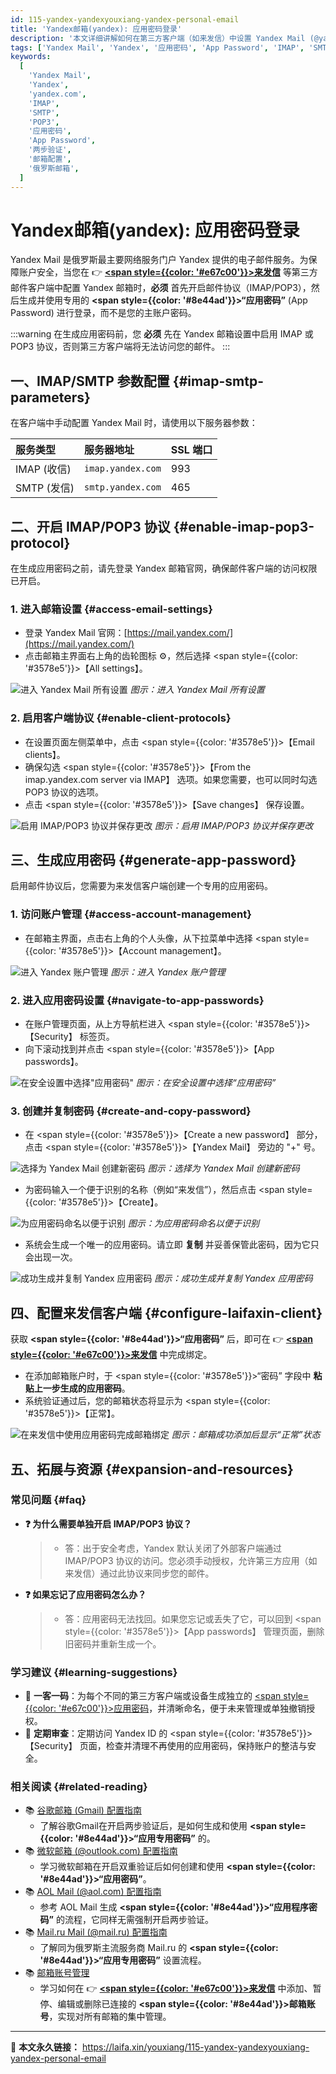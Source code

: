 ```yaml
---
id: 115-yandex-yandexyouxiang-yandex-personal-email
title: 'Yandex邮箱(yandex): 应用密码登录'
description: '本文详细讲解如何在第三方客户端（如来发信）中设置 Yandex Mail (@yandex.com)。内容覆盖开启 IMAP/POP3 协议、登录 Yandex ID 管理页面、生成并使用“应用密码”（App Password）完成绑定的完整步骤。'
tags: ['Yandex Mail', 'Yandex', '应用密码', 'App Password', 'IMAP', 'SMTP', '邮箱配置']
keywords:
  [
    'Yandex Mail',
    'Yandex',
    'yandex.com',
    'IMAP',
    'SMTP',
    'POP3',
    '应用密码',
    'App Password',
    '两步验证',
    '邮箱配置',
    '俄罗斯邮箱',
  ]
---
```


# Yandex邮箱(yandex): 应用密码登录

Yandex Mail 是俄罗斯最主要网络服务门户 Yandex 提供的电子邮件服务。为保障账户安全，当您在 👉 [**<span style={{color: '#e67c00'}}>来发信</span>**](https://laifaxin.com) 等第三方邮件客户端中配置 Yandex 邮箱时，**必须** 首先开启邮件协议（IMAP/POP3），然后生成并使用专用的 **<span style={{color: '#8e44ad'}}>“应用密码”</span>** (App Password) 进行登录，而不是您的主账户密码。

:::warning
在生成应用密码前，您 **必须** 先在 Yandex 邮箱设置中启用 IMAP 或 POP3 协议，否则第三方客户端将无法访问您的邮件。
:::

## 一、IMAP/SMTP 参数配置 {#imap-smtp-parameters}

在客户端中手动配置 Yandex Mail 时，请使用以下服务器参数：

| **服务类型** | **服务器地址**    | **SSL 端口** |
| :----------- | :---------------- | :----------- |
| IMAP (收信)  | `imap.yandex.com` | 993          |
| SMTP (发信)  | `smtp.yandex.com` | 465          |

## 二、开启 IMAP/POP3 协议 {#enable-imap-pop3-protocol}

在生成应用密码之前，请先登录 Yandex 邮箱官网，确保邮件客户端的访问权限已开启。

### 1. 进入邮箱设置 {#access-email-settings}

- 登录 Yandex Mail 官网：[https://mail.yandex.com/](https://mail.yandex.com/)
- 点击邮箱主界面右上角的齿轮图标 ⚙️，然后选择 <span style={{color: '#3578e5'}}>【All settings】</span>。

![进入 Yandex Mail 所有设置](https://cos.files.maozhishi.com/data/web/web-files/img/1721145717171.png)
_图示：进入 Yandex Mail 所有设置_

### 2. 启用客户端协议 {#enable-client-protocols}

- 在设置页面左侧菜单中，点击 <span style={{color: '#3578e5'}}>【Email clients】</span>。
- 确保勾选 <span style={{color: '#3578e5'}}>【From the imap.yandex.com server via IMAP】</span> 选项。如果您需要，也可以同时勾选 POP3 协议的选项。
- 点击 <span style={{color: '#3578e5'}}>【Save changes】</span> 保存设置。

![启用 IMAP/POP3 协议并保存更改](https://cos.files.maozhishi.com/data/web/web-files/img/1721145717172.png)
_图示：启用 IMAP/POP3 协议并保存更改_

## 三、生成应用密码 {#generate-app-password}

启用邮件协议后，您需要为来发信客户端创建一个专用的应用密码。

### 1. 访问账户管理 {#access-account-management}

- 在邮箱主界面，点击右上角的个人头像，从下拉菜单中选择 <span style={{color: '#3578e5'}}>【Account management】</span>。

![进入 Yandex 账户管理](https://cos.files.maozhishi.com/data/web/web-files/img/1721145717173.png)
_图示：进入 Yandex 账户管理_

### 2. 进入应用密码设置 {#navigate-to-app-passwords}

- 在账户管理页面，从上方导航栏进入 <span style={{color: '#3578e5'}}>【Security】</span> 标签页。
- 向下滚动找到并点击 <span style={{color: '#3578e5'}}>【App passwords】</span>。

![在安全设置中选择"应用密码"](https://cos.files.maozhishi.com/data/web/web-files/img/1721145717174.png)
_图示：在安全设置中选择“应用密码”_

### 3. 创建并复制密码 {#create-and-copy-password}

- 在 <span style={{color: '#3578e5'}}>【Create a new password】</span> 部分，点击 <span style={{color: '#3578e5'}}>【Yandex Mail】</span> 旁边的 "+" 号。

![选择为 Yandex Mail 创建新密码](https://cos.files.maozhishi.com/data/web/web-files/img/1721145717175.png)
_图示：选择为 Yandex Mail 创建新密码_

- 为密码输入一个便于识别的名称（例如“来发信”），然后点击 <span style={{color: '#3578e5'}}>【Create】</span>。

![为应用密码命名以便于识别](https://cos.files.maozhishi.com/data/web/web-files/img/1721145717176.png)
_图示：为应用密码命名以便于识别_

- 系统会生成一个唯一的应用密码。请立即 **复制** 并妥善保管此密码，因为它只会出现一次。

![成功生成并复制 Yandex 应用密码](https://cos.files.maozhishi.com/data/web/web-files/img/1721145717170.png)
_图示：成功生成并复制 Yandex 应用密码_

## 四、配置来发信客户端 {#configure-laifaxin-client}

获取 **<span style={{color: '#8e44ad'}}>“应用密码”</span>** 后，即可在 👉 [**<span style={{color: '#e67c00'}}>来发信</span>**](https://laifaxin.com) 中完成绑定。

- 在添加邮箱账户时，于 <span style={{color: '#3578e5'}}>“密码”</span> 字段中 **粘贴上一步生成的应用密码**。
- 系统验证通过后，您的邮箱状态将显示为 <span style={{color: '#3578e5'}}>【正常】</span>。

![在来发信中使用应用密码完成邮箱绑定](https://cos.files.maozhishi.com/data/web/web-files/img/1721145717178.png)
_图示：邮箱成功添加后显示“正常”状态_

## 五、拓展与资源 {#expansion-and-resources}

### 常见问题 {#faq}

- **❓ 为什么需要单独开启 IMAP/POP3 协议？**

  > - 答：出于安全考虑，Yandex 默认关闭了外部客户端通过 IMAP/POP3 协议的访问。您必须手动授权，允许第三方应用（如来发信）通过此协议来同步您的邮件。

- **❓ 如果忘记了应用密码怎么办？**
  > - 答：应用密码无法找回。如果您忘记或丢失了它，可以回到 <span style={{color: '#3578e5'}}>【App passwords】</span> 管理页面，删除旧密码并重新生成一个。

### 学习建议 {#learning-suggestions}

- 🔐 **一客一码**：为每个不同的第三方客户端或设备生成独立的 <u><span style={{color: '#e67c00'}}>应用密码</span></u>，并清晰命名，便于未来管理或单独撤销授权。
- 🔄 **定期审查**：定期访问 Yandex ID 的 <span style={{color: '#3578e5'}}>【Security】</span> 页面，检查并清理不再使用的应用密码，保持账户的整洁与安全。

### 相关阅读 {#related-reading}

- 📚 [谷歌邮箱 (Gmail) 配置指南](./101-guge-gmailyouxiang-google-personal-email)
  - 了解谷歌Gmail在开启两步验证后，是如何生成和使用 **<span style={{color: '#8e44ad'}}>“应用专用密码”</span>** 的。
- 📚 [微软邮箱 (@outlook.com) 配置指南](./108-weiruan-outlookyouxiang-microsoft-personal-email)
  - 学习微软邮箱在开启双重验证后如何创建和使用 **<span style={{color: '#8e44ad'}}>“应用密码”</span>**。
- 📚 [AOL Mail (@aol.com) 配置指南](./114-aol-aolyouxiang-aol-personal-email)
  - 参考 AOL Mail 生成 **<span style={{color: '#8e44ad'}}>“应用程序密码”</span>** 的流程，它同样无需强制开启两步验证。
- 📚 [Mail.ru Mail (@mail.ru) 配置指南](./116-mailru-mailyouxiang-mail-personal-email)
  - 了解同为俄罗斯主流服务商 Mail.ru 的 **<span style={{color: '#8e44ad'}}>“应用专用密码”</span>** 设置流程。
- 📚 [邮箱账号管理](../zhinan/email-account)
  - 学习如何在 👉 [**<span style={{color: '#e67c00'}}>来发信</span>**](https://laifaxin.com) 中添加、暂停、编辑或删除已连接的 **<span style={{color: '#8e44ad'}}>邮箱账号</span>**，实现对所有邮箱的集中管理。

---

🔗 **本文永久链接：** https://laifa.xin/youxiang/115-yandex-yandexyouxiang-yandex-personal-email
